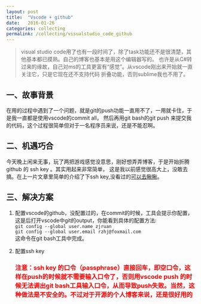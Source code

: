 ```yaml
---
layout: post
title:  "Vscode + github"
date:   2016-01-26 
categories: collecting
permalink: /collecting/visualstudio_code_github 
---
```


> visual studio code用了也有一段时间了，除了task功能还不是很清楚，其他基本都已摸熟。自己的博客也基本是用这个编辑器写的。
也许是从C#转过来的缘故，自己对ms的工具更富有“感觉”。从vscode刚出来开始就一直关注它，只是它现在还不支持代码
折叠功能，否则sublime我也不用了。

## 一、故事背景

在用的过程中遇到了一个问题，就是git的push功能一直用不了，一用就卡住，于是我一直都是使用vscode的commit all，
然后再用git bash的git push 来提交我的代码，这个过程很简单但对于一名程序员来说，还是不能忍啊。

## 二、机遇巧合

今天晚上闲来无事，玩了两把游戏感觉没意思，刚好想弄弄博客，于是开始折腾github 的 ssh key 。其实用起来非常简单，
这是我以前感觉很高大上，没敢去搞。在上一片文章里简单的介绍了下ssh key,没看过的[可以去瞅瞅](/collecting/github_ssh_key.html)。

## 三、解决方案

1. 配置vscode的github，没配置过的，在commit的时候，工具会提示你配置，这是后打开vscode中git的output，你能看到具体的配置方法:  
    `git config --global user.name zjruan`  
    `git config --global user.email rzhj@foxmail.com`  
    这命令在git bash工具中完成。
    
2. 配置ssh key  
    <h3 style="color:red">注意：ssh key 的口令（passphrase）直接回车，即空口令，这样在push的时候就不需要输入口令了，否则用vscode push
    的时候无法调出git bash工具输入口令，从而导致push失败。当然，这种做法是不安全的。不过对于开源的个人博客来说，还是很好用的</h3>
